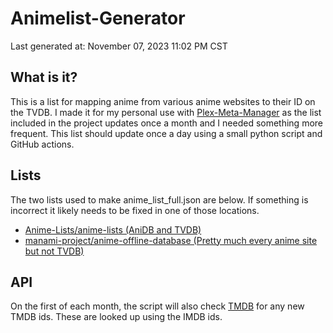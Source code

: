 # Animelist-Generator
Last generated at: November 07, 2023 11:02 PM CST

## What is it?
This is a list for mapping anime from various anime websites to their ID on the TVDB. I made it for my personal use with [Plex-Meta-Manager](https://github.com/meisnate12/Plex-Meta-Manager) as the list included in the project updates once a month and I needed something more frequent. This list should update once a day using a small python script and GitHub actions.


## Lists
The two lists used to make anime_list_full.json are below. If something is incorrect it likely needs to be fixed in one of those locations.
- [Anime-Lists/anime-lists (AniDB and TVDB)](https://github.com/Anime-Lists/anime-lists/)
- [manami-project/anime-offline-database (Pretty much every anime site but not TVDB)](https://github.com/manami-project/anime-offline-database/)

## API
On the first of each month, the script will also check [TMDB](https://www.themoviedb.org/?language=en-US) for any new TMDB ids. These are looked up using the IMDB ids.